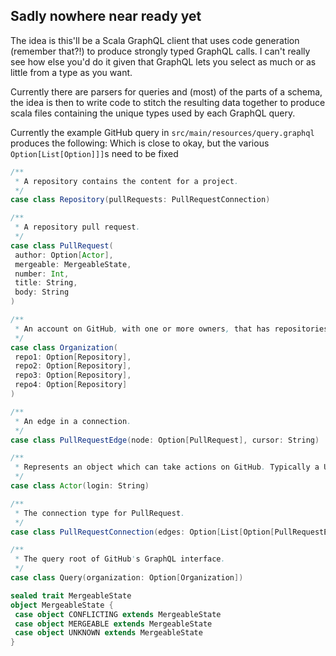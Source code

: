 ## Sadly nowhere near ready yet

The idea is this'll be a Scala GraphQL client that uses code generation (remember that?!) to
produce strongly typed GraphQL calls. I can't really see how else you'd do it given
that GraphQL lets you select as much or as little from a type as you want.

Currently there are parsers for queries and (most) of the parts of a schema,
the idea is then to write code to stitch the resulting data together to produce scala files
containing the unique types used by each GraphQL query.

Currently the example GitHub query in `src/main/resources/query.graphql` produces the following:
Which is close to okay, but the various `Option[List[Option]]]`s need to be fixed

```scala
/**
 * A repository contains the content for a project.
 */
case class Repository(pullRequests: PullRequestConnection)

/**
 * A repository pull request.
 */
case class PullRequest(
 author: Option[Actor],
 mergeable: MergeableState,
 number: Int,
 title: String,
 body: String
)

/**
 * An account on GitHub, with one or more owners, that has repositories, members and teams.
 */
case class Organization(
 repo1: Option[Repository],
 repo2: Option[Repository],
 repo3: Option[Repository],
 repo4: Option[Repository]
)

/**
 * An edge in a connection.
 */
case class PullRequestEdge(node: Option[PullRequest], cursor: String)

/**
 * Represents an object which can take actions on GitHub. Typically a User or Bot.
 */
case class Actor(login: String)

/**
 * The connection type for PullRequest.
 */
case class PullRequestConnection(edges: Option[List[Option[PullRequestEdge]]])

/**
 * The query root of GitHub's GraphQL interface.
 */
case class Query(organization: Option[Organization])

sealed trait MergeableState
object MergeableState {
 case object CONFLICTING extends MergeableState
 case object MERGEABLE extends MergeableState
 case object UNKNOWN extends MergeableState
}
```
